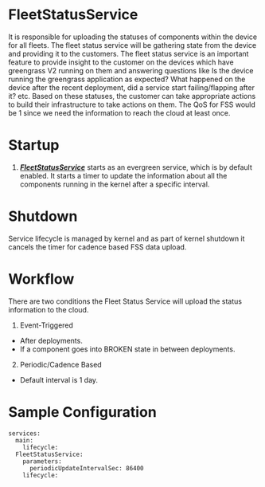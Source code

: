 # FleetStatusService
It is responsible for uploading the statuses of components within the device for all fleets. 
The fleet status service will be gathering state from the device and providing it to the customers. The fleet status service is 
an important feature to provide insight to the customer on the devices which have greengrass V2 running on them and answering 
questions like Is the device running the greengrass application as expected? What happened on the device after the recent deployment,
did a service start failing/flapping after it? etc. Based on these statuses, the customer can take appropriate actions to build their 
infrastructure to take actions on them.
The QoS for FSS would be 1 since we need the information to reach the cloud at least once.

# Startup
1. [***FleetStatusService***](/src/main/java/com/aws/iot/evergreen/fss/FleetStatusService.java) starts as an
evergreen service, which is by default enabled. It starts a timer to update the information about all the components running
in the kernel after a specific interval.

# Shutdown
Service lifecycle is managed by kernel and as part of kernel shutdown it cancels the timer for cadence based FSS data upload.

# Workflow
There are two conditions the Fleet Status Service will upload the status information to the cloud.
1. Event-Triggered
- After deployments.
- If a component goes into BROKEN state in between deployments. 
2. Periodic/Cadence Based
- Default interval is 1 day.

# Sample Configuration
```
services:
  main:
    lifecycle:
  FleetStatusService:
    parameters:
      periodicUpdateIntervalSec: 86400
    lifecycle:
```